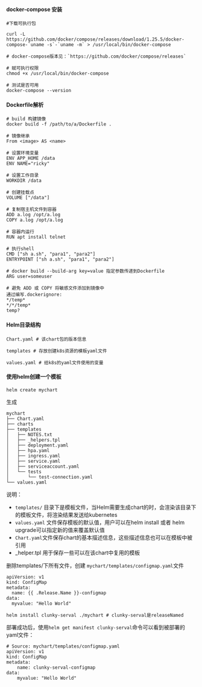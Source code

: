 #### docker-compose 安装
```
#下载可执行包

curl -L https://github.com/docker/compose/releases/download/1.25.5/docker-compose-`uname -s`-`uname -m` > /usr/local/bin/docker-compose

# docker-compose版本见：`https://github.com/docker/compose/releases`

# 赋可执行权限
chmod +x /usr/local/bin/docker-compose

# 测试是否可用
docker-compose --version
```

#### Dockerfile解析
```
# build 构建镜像
docker build -f /path/to/a/Dockerfile .

# 镜像继承
From <image> AS <name>

# 设置环境变量
ENV APP_HOME /data
ENV NAME="ricky"

# 设置工作目录
WORKDIR /data

# 创建挂载点
VOLUME ["/data"]

# 复制宿主机文件到容器
ADD a.log /opt/a.log
COPY a.log /opt/a.log

# 容器内运行
RUN apt install telnet

# 执行shell
CMD ["sh a.sh", "para1", "para2"]
ENTRYPOINT ["sh a.sh", "para1", "para2"]

# docker build --build-arg key=value 指定参数传递到Dockerfile
ARG user=someuser

# 避免 ADD 或 COPY 将敏感文件添加到镜像中
通过编写.dockerignore:
*/temp*
*/*/temp*
temp?
```
#### Helm目录结构
```
Chart.yaml # 该chart包的版本信息

templates # 存放创建k8s资源的模板yaml文件

values.yaml # 给k8s的yaml文件使用的变量
```
#### 使用helm创建一个模板
```
helm create mychart
```
生成
```
mychart
├── Chart.yaml
├── charts
├── templates
│   ├── NOTES.txt
│   ├── _helpers.tpl
│   ├── deployment.yaml
│   ├── hpa.yaml
│   ├── ingress.yaml
│   ├── service.yaml
│   ├── serviceaccount.yaml
│   └── tests
│       └── test-connection.yaml
└── values.yaml
```
说明：
- `templates/` 目录下是模板文件，当Helm需要生成chart的时，会渲染该目录下的模板文件，将渲染结果发送给kubernetes
- `values.yaml` 文件保存模板的默认值，用户可以在helm install 或者 helm upgrade可以指定新的值来覆盖默认值
- `Chart.yaml`文件保存chart的基本描述信息，这些描述信息也可以在模板中被引用
- _helper.tpl 用于保存一些可以在该chart中复用的模板

删除templates/下所有文件，创建 `mychart/templates/configmap.yaml`文件
```
apiVersion: v1
kind: ConfigMap
metadata:
  name: {{ .Release.Name }}-configmap
data:
  myvalue: "Hello World"
```
```
helm install clunky-serval ./mychart # clunky-serval是releaseNamed
```

部署成功后，使用`helm get manifest clunky-serval`命令可以看到被部署的yaml文件：
```
# Source: mychart/templates/configmap.yaml
apiVersion: v1
kind: ConfigMap
metadata:
    name: clunky-serval-configmap
data:
    myvalue: "Hello World"
```